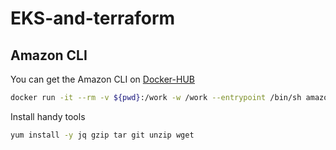 # EKS-and-terraform 

## Amazon CLI 

You can get the Amazon CLI on [Docker-HUB](https://hub.docker.com/r/amazon/aws-cli)

```bash
docker run -it --rm -v ${pwd}:/work -w /work --entrypoint /bin/sh amazon/aws-cli:latest
``` 
Install handy tools 

```bash
yum install -y jq gzip tar git unzip wget
``` 
